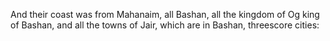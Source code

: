 And their coast was from Mahanaim, all Bashan, all the kingdom of Og king of Bashan, and all the towns of Jair, which are in Bashan, threescore cities:
